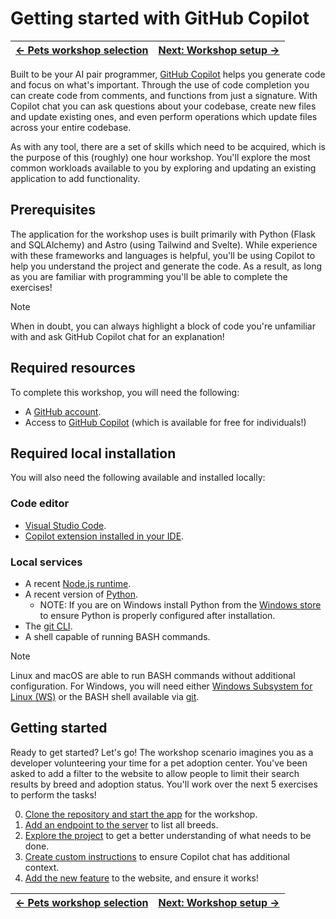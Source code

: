 # Getting started with GitHub Copilot

| [← Pets workshop selection][walkthrough-previous] | [Next: Workshop setup →][walkthrough-next] |
|:-----------------------------------|------------------------------------------:|

Built to be your AI pair programmer, [GitHub Copilot][copilot] helps you generate code and focus on what's important. Through the use of code completion you can create code from comments, and functions from just a signature. With Copilot chat you can ask questions about your codebase, create new files and update existing ones, and even perform operations which update files across your entire codebase.

As with any tool, there are a set of skills which need to be acquired, which is the purpose of this (roughly) one hour workshop. You'll explore the most common workloads available to you by exploring and updating an existing application to add functionality.

## Prerequisites

The application for the workshop uses is built primarily with Python (Flask and SQLAlchemy) and Astro (using Tailwind and Svelte). While experience with these frameworks and languages is helpful, you'll be using Copilot to help you understand the project and generate the code. As a result, as long as you are familiar with programming you'll be able to complete the exercises!

> [!NOTE]
> When in doubt, you can always highlight a block of code you're unfamiliar with and ask GitHub Copilot chat for an explanation!

## Required resources

To complete this workshop, you will need the following:

- A [GitHub account][github-account].
- Access to [GitHub Copilot][copilot] (which is available for free for individuals!)

## Required local installation

You will also need the following available and installed locally:

### Code editor

- [Visual Studio Code][vscode-link].
- [Copilot extension installed in your IDE][copilot-extension].

### Local services

- A recent [Node.js runtime][nodejs-link].
- A recent version of [Python][python-link].
  - NOTE: If you are on Windows install Python from the [Windows store][python-windows-link] to ensure Python is properly configured after installation. 
- The [git CLI][git-link].
- A shell capable of running BASH commands.

> [!NOTE]
> Linux and macOS are able to run BASH commands without additional configuration. For Windows, you will need either [Windows Subsystem for Linux (WS)][windows-subsystem-linux] or the BASH shell available via [git][git-link].

## Getting started

Ready to get started? Let's go! The workshop scenario imagines you as a developer volunteering your time for a pet adoption center. You've been asked to add a filter to the website to allow people to limit their search results by breed and adoption status. You'll work over the next 5 exercises to perform the tasks!

0. [Clone the repository and start the app][walkthrough-next] for the workshop.
1. [Add an endpoint to the server][stage-1] to list all breeds.
2. [Explore the project][stage-2] to get a better understanding of what needs to be done.
3. [Create custom instructions][stage-3] to ensure Copilot chat has additional context.
4. [Add the new feature][stage-4] to the website, and ensure it works!

| [← Pets workshop selection][walkthrough-previous] | [Next: Workshop setup →][walkthrough-next] |
|:-----------------------------------|------------------------------------------:|

[copilot]: https://github.com/features/copilot
[copilot-extension]: https://docs.github.com/en/copilot/managing-copilot/configure-personal-settings/installing-the-github-copilot-extension-in-your-environment
[git-link]: https://git-scm.com/
[github-account]: https://github.com/join
[nodejs-link]: https://nodejs.org/en
[python-link]: https://www.python.org/
[python-windows-link]: https://apps.microsoft.com/detail/9PNRBTZXMB4Z?hl=en-us&gl=US&ocid=pdpshare
[stage-1]: ./1-add-endpoint.md
[stage-2]: ./2-explore-project.md
[stage-3]: ./3-copilot-instructions.md
[stage-4]: ./4-add-feature.md
[walkthrough-previous]: ../README.md
[walkthrough-next]: ./0-setup.md
[windows-subsystem-linux]: https://learn.microsoft.com/en-us/windows/wsl/about
[vscode-link]: https://code.visualstudio.com/
